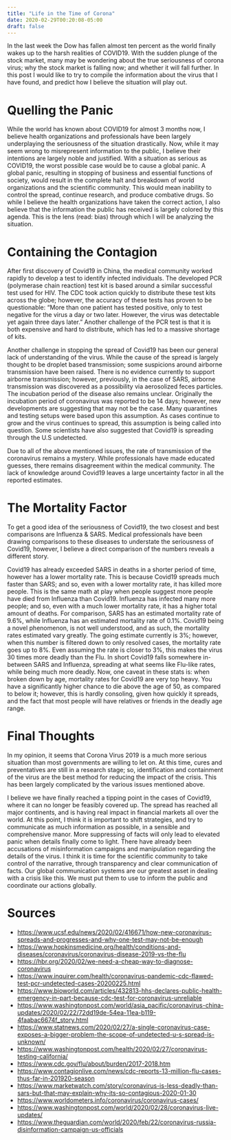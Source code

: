 ```yaml
---
title: "Life in the Time of Corona"
date: 2020-02-29T00:20:08-05:00
draft: false
---
```


In the last week the Dow has fallen almost ten percent as the world finally wakes up to the harsh realities of COVID19. With the sudden plunge of the stock market, many may be wondering about the true seriousness of corona virus; why the stock market is falling now; and whether it will fall further. In this post I would like to try to compile the information about the virus that I have found, and predict how I believe the situation will play out.

# Quelling the Panic

While the world has known about COVID19 for almost 3 months now, I believe health organizations and professionals have been largely underplaying the seriousness of the situation drastically. Now, while it may seem wrong to misrepresent information to the public, I believe their intentions are largely noble and justified. With a situation as serious as COVID19, the worst possible case would be to cause a global panic. A global panic, resulting in stopping of business and essential functions of society, would result in the complete halt and breakdown of world organizations and the scientific community. This would mean inability to control the spread, continue research, and produce combative drugs. So while I believe the health organizations have taken the correct action, I also believe that the information the public has received is largely colored by this agenda. This is the lens (read: bias) through which I will be analyzing the situation.

# Containing the Contagion 

After first discovery of Covid19 in China, the medical community worked rapidly to develop a test to identify infected individuals. The developed PCR (polymerase chain reaction) test kit is based around a similar successful test used for HIV. The CDC took action quickly to distribute these test kits across the globe; however, the accuracy of these tests has proven to be questionable: “More than one patient has tested positive, only to test negative for the virus a day or two later. However, the virus was detectable yet again three days later.” Another challenge of the PCR test is that it is both expensive and hard to distribute, which has led to a massive shortage of kits.

Another challenge in stopping the spread of Covid19 has been our general lack of understanding of the virus. While the cause of the spread is largely thought to be droplet based transmission; some suspicions around airborne transmission have been raised. There is no evidence currently to support airborne transmission; however, previously, in the case of SARS, airborne transmission was discovered as a possibility via aerosolized feces particles. The incubation period of the disease also remains unclear. Originally the incubation period of coronavirus was reported to be 14 days; however, new developments are suggesting that may not be the case. Many quarantines and testing setups were based upon this assumption. As cases continue to grow and the virus continues to spread, this assumption is being called into question. Some scientists have also suggested that Covid19 is spreading through the U.S undetected.

Due to all of the above mentioned issues, the rate of transmission of the coronavirus remains a mystery. While professionals have made educated guesses, there remains disagreement within the medical community. The lack of knowledge around Covid19 leaves a large uncertainty factor in all the reported estimates.

# The Mortality Factor

To get a good idea of the seriousness of Covid19, the two closest and best comparisons are Influenza & SARS. Medical professionals have been drawing comparisons to these diseases to understate the seriousness of Covid19, however, I believe a direct comparison of the numbers reveals a different story.

Covid19 has already exceeded SARS in deaths in a shorter period of time, however has a lower mortality rate. This is because Covid19 spreads much faster than SARS; and so, even with a lower mortality rate, it has killed more people. This is the same math at play when people suggest more people have died from Influenza than Covid19. Influenza has infected many more people; and so, even with a much lower mortality rate, it has a higher total amount of deaths. For comparison, SARS has an estimated mortality rate of 9.6%, while Influenza has an estimated mortality rate of 0.1%. Covid19 being a novel phenomenon, is not well understood, and as such, the mortality rates estimated vary greatly. The going estimate currently is 3%; however, when this number is filtered down to only resolved cases, the mortality rate goes up to 8%. Even assuming the rate is closer to 3%, this makes the virus 30 times more deadly than the Flu. In short Covid19 falls somewhere in-between SARS and Influenza, spreading at what seems like Flu-like rates, while being much more deadly. Now, one caveat in these stats is: when broken down by age, mortality rates for Covid19 are very top heavy. You have a significantly higher chance to die above the age of 50, as compared to below it; however, this is hardly consoling, given how quickly it spreads, and the fact that most people will have relatives or friends in the deadly age range.

# Final Thoughts

In my opinion, it seems that Corona Virus 2019 is a much more serious situation than most governments are willing to let on. At this time, cures and preventatives are still in a research stage; so, identification and containment of the virus are the best method for reducing the impact of the crisis. This has been largely complicated by the various issues mentioned above.

I believe we have finally reached a tipping point in the cases of Covid19, where it can no longer be feasibly covered up. The spread has reached all major continents, and is having real impact in financial markets all over the world. At this point, I think it is important to shift strategies, and try to communicate as much information as possible, in a sensible and comprehensive manor. More suppressing of facts will only lead to elevated panic when details finally come to light. There have already been accusations of misinformation campaigns and manipulation regarding the details of the virus. I think it is time for the scientific community to take control of the narrative, through transparency and clear communication of facts. Our global communication systems are our greatest asset in dealing with a crisis like this. We must put them to use to inform the public and coordinate our actions globally.

# Sources

* https://www.ucsf.edu/news/2020/02/416671/how-new-coronavirus-spreads-and-progresses-and-why-one-test-may-not-be-enough
* https://www.hopkinsmedicine.org/health/conditions-and-diseases/coronavirus/coronavirus-disease-2019-vs-the-flu
* https://hbr.org/2020/02/we-need-a-cheap-way-to-diagnose-coronavirus
* https://www.inquirer.com/health/coronavirus-pandemic-cdc-flawed-test-pcr-undetected-cases-20200225.html
* https://www.bioworld.com/articles/432813-hhs-declares-public-health-emergency-in-part-because-cdc-test-for-coronavirus-unreliable
* https://www.washingtonpost.com/world/asia_pacific/coronavirus-china-updates/2020/02/22/72dd19de-54ea-11ea-b119-4faabac6674f_story.html
* https://www.statnews.com/2020/02/27/a-single-coronavirus-case-exposes-a-bigger-problem-the-scope-of-undetected-u-s-spread-is-unknown/
* https://www.washingtonpost.com/health/2020/02/27/coronavirus-testing-california/
* https://www.cdc.gov/flu/about/burden/2017-2018.htm
* https://www.contagionlive.com/news/cdc-reports-13-million-flu-cases-thus-far-in-201920-season
* https://www.marketwatch.com/story/coronavirus-is-less-deadly-than-sars-but-that-may-explain-why-its-so-contagious-2020-01-30
* https://www.worldometers.info/coronavirus/coronavirus-cases/
* https://www.washingtonpost.com/world/2020/02/28/coronavirus-live-updates/
* https://www.theguardian.com/world/2020/feb/22/coronavirus-russia-disinformation-campaign-us-officials
